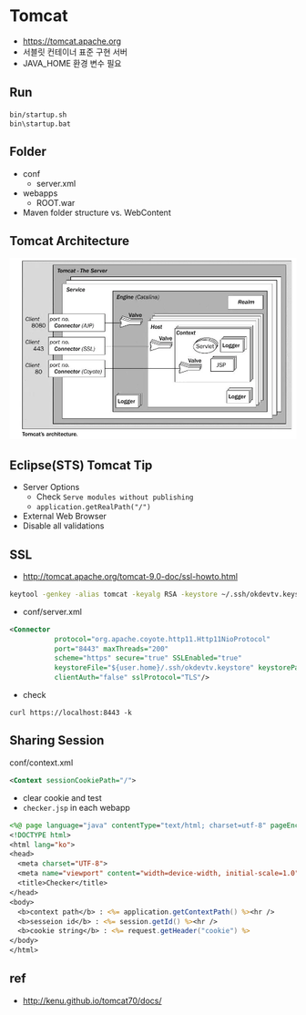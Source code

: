 # Tomcat
* https://tomcat.apache.org
* 서블릿 컨테이너 표준 구현 서버
* JAVA_HOME 환경 변수 필요

## Run
```
bin/startup.sh
bin\startup.bat
```

## Folder
* conf
  * server.xml
* webapps
  * ROOT.war
* Maven folder structure vs. WebContent

## Tomcat Architecture
<img src="images/tomcat-architecture.webp" alt="tomcat architecture">

## Eclipse(STS) Tomcat Tip
* Server Options
  * Check `Serve modules without publishing`
  * `application.getRealPath("/")`
* External Web Browser
* Disable all validations

## SSL
* http://tomcat.apache.org/tomcat-9.0-doc/ssl-howto.html
```bash
keytool -genkey -alias tomcat -keyalg RSA -keystore ~/.ssh/okdevtv.keystore
```

* conf/server.xml
```xml
<Connector
           protocol="org.apache.coyote.http11.Http11NioProtocol"
           port="8443" maxThreads="200"
           scheme="https" secure="true" SSLEnabled="true"
           keystoreFile="${user.home}/.ssh/okdevtv.keystore" keystorePass="okpassokpass"
           clientAuth="false" sslProtocol="TLS"/>
```

* check
```
curl https://localhost:8443 -k
```

## Sharing Session
conf/context.xml
```xml
<Context sessionCookiePath="/">
```

- clear cookie and test
- `checker.jsp` in each webapp
```jsp
<%@ page language="java" contentType="text/html; charset=utf-8" pageEncoding="utf-8"%>
<!DOCTYPE html>
<html lang="ko">
<head>
  <meta charset="UTF-8">
  <meta name="viewport" content="width=device-width, initial-scale=1.0">
  <title>Checker</title>
</head>
<body>
  <b>context path</b> : <%= application.getContextPath() %><hr />
  <b>sesseion id</b> : <%= session.getId() %><hr />
  <b>cookie string</b> : <%= request.getHeader("cookie") %>
</body>
</html>
```

## ref
* http://kenu.github.io/tomcat70/docs/
